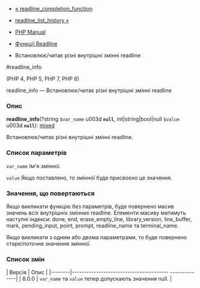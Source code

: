 - [«
readline_completion_function](function.readline-completion-function.md)
- [readline_list_history »](function.readline-list-history.md)

- [PHP Manual](index.md)
- [Функції Readline](ref.readline.md)
- Встановлює/читає різні внутрішні змінні readline

#readline_info

(PHP 4, PHP 5, PHP 7, PHP 8)

readline_info — Встановлює/читає різні внутрішні змінні
readline

### Опис

**readline_info**(?string `$var_name` u003d **`null`**,
int\|string\|bool\|null `$value` u003d **`null`**):
[mixed](language.types.declarations.md#language.types.declarations.mixed)

Встановлює/читає різні внутрішні змінні readline.

### Список параметрів

`var_name`
Ім'я змінної.

`value`
Якщо поставлено, то змінної буде присвоєно це значення.

### Значення, що повертаються

Якщо викликати функцію без параметрів, буде повернено масив значень
всіх внутрішніх змінних readline. Елементи масиву матимуть
наступні індекси: done, end, erase_empty_line, library_version,
line_buffer, mark, pending_input, point, prompt, readline_name та
terminal_name.

Якщо викликати з одним або двома параметрами, то буде повернено
старе/поточне значення змінної.

### Список змін

| Версія | Опис |
|--------|---------------------------------------- --------------|
| 8.0.0 | `var_name` та `value` тепер допускають значення null. |
